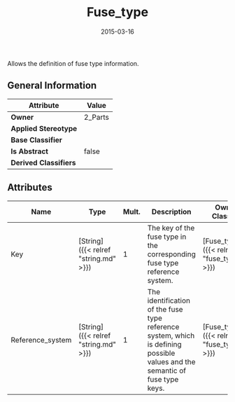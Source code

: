 ﻿---
title: Fuse_type
toc: false
type: specs
date: "2015-03-16"
draft: false
specification: KBL
version: 2.4
documentType: "Recommendation"
elementType: Class
classes:
  - Fuse_type
menu_name: kbl-2.4
---
Allows the definition of fuse type information.
## General Information

| Attribute               | Value |
|-------------------------|-------|
| **Owner**               | 2_Parts |
| **Applied Stereotype**  |   |
| **Base Classifier**     |   |
| **Is Abstract**         | false |
| **Derived Classifiers** |   |

## Attributes
|  Name  |  Type  |  Mult.  |  Description  |  Owning Classifier  |
|--------|--------|---------|---------------|--------------|
|Key | [String]({{< relref "string.md" >}}) | 1 | The key of the fuse type in the corresponding fuse type reference system. | [Fuse_type]({{< relref "fuse_type.md" >}}) |
|Reference_system | [String]({{< relref "string.md" >}}) | 1 | The identification of the fuse type reference system, which is defining possible values and the semantic of fuse type keys. | [Fuse_type]({{< relref "fuse_type.md" >}}) |

